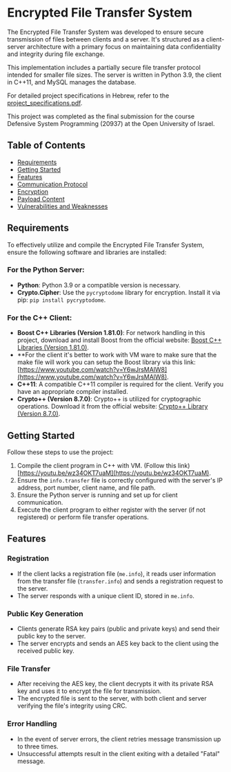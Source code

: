 # Encrypted File Transfer System

The Encrypted File Transfer System was developed to ensure secure transmission of files between clients and a server. It's structured as a client-server architecture with a primary focus on maintaining data confidentiality and integrity during file exchange.

This implementation includes a partially secure file transfer protocol intended for smaller file sizes. The server is written in Python 3.9, the client in C++11, and MySQL manages the database.

For detailed project specifications in Hebrew, refer to the [project_specifications.pdf]().

This project was completed as the final submission for the course Defensive System Programming (20937) at the Open University of Israel.

## Table of Contents
- [Requirements](#requirements)
- [Getting Started](#getting-started)
- [Features](#features)
- [Communication Protocol](#communication-protocol)
- [Encryption](#encryption)
- [Payload Content](#payload-content)
- [Vulnerabilities and Weaknesses](#vulnerabilities-and-weaknesses)

## Requirements

To effectively utilize and compile the Encrypted File Transfer System, ensure the following software and libraries are installed:

### For the Python Server:

- **Python**: Python 3.9 or a compatible version is necessary.
- **Crypto.Cipher**: Use the `pycryptodome` library for encryption. Install it via pip: `pip install pycryptodome`.

### For the C++ Client:

- **Boost C++ Libraries (Version 1.81.0)**: For network handling in this project, download and install Boost from the official website: [Boost C++ Libraries (Version 1.81.0)](https://www.boost.org/users/history/version_1_81_0.html).
- **For the client it's better to work with VM ware to make sure that the make file will work you can setup the Boost library via this link: [https://www.youtube.com/watch?v=Y6wJrsMAlW8](https://www.youtube.com/watch?v=Y6wJrsMAlW8).
- **C++11**: A compatible C++11 compiler is required for the client. Verify you have an appropriate compiler installed.
- **Crypto++ (Version 8.7.0)**: Crypto++ is utilized for cryptographic operations. Download it from the official website: [Crypto++ Library (Version 8.7.0)](https://www.cryptopp.com/release870.html).

## Getting Started
Follow these steps to use the project:

1. Compile the client program in C++ with VM. (Follow this link) [https://youtu.be/wz34OKT7uaM](https://youtu.be/wz34OKT7uaM).
2. Ensure the `info.transfer` file is correctly configured with the server's IP address, port number, client name, and file path.
3. Ensure the Python server is running and set up for client communication.
4. Execute the client program to either register with the server (if not registered) or perform file transfer operations.

## Features

### Registration
- If the client lacks a registration file (`me.info`), it reads user information from the transfer file (`transfer.info`) and sends a registration request to the server.
- The server responds with a unique client ID, stored in `me.info`.

### Public Key Generation
- Clients generate RSA key pairs (public and private keys) and send their public key to the server.
- The server encrypts and sends an AES key back to the client using the received public key.

### File Transfer
- After receiving the AES key, the client decrypts it with its private RSA key and uses it to encrypt the file for transmission.
- The encrypted file is sent to the server, with both client and server verifying the file's integrity using CRC.

### Error Handling
- In the event of server errors, the client retries message transmission up to three times.
- Unsuccessful attempts result in the client exiting with a detailed "Fatal" message.
